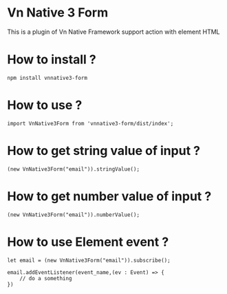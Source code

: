 # Vn Native 3 Form
This is a plugin of Vn Native Framework support action with element HTML

# How to install ? 

    npm install vnnative3-form

# How to use ?    

    import VnNative3Form from 'vnnative3-form/dist/index';

# How to get string value of input ?

    (new VnNative3Form("email")).stringValue();

# How to get number value of input ?

    (new VnNative3Form("email")).numberValue();  

# How to use Element event ?

    let email = (new VnNative3Form("email")).subscribe();  

    email.addEventListener(event_name,(ev : Event) => {
        // do a something 
    })
    